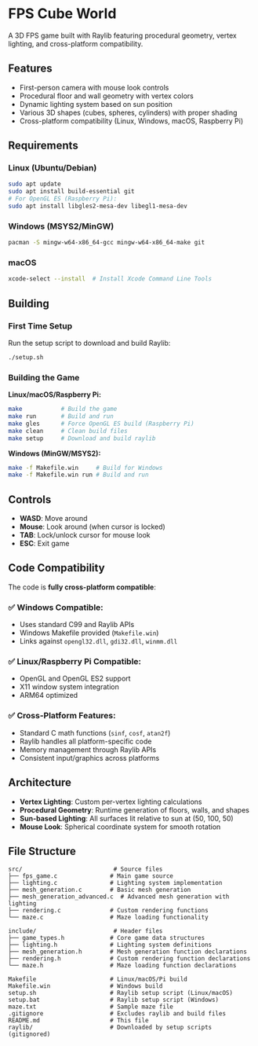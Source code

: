 # FPS Cube World

A 3D FPS game built with Raylib featuring procedural geometry, vertex lighting, and cross-platform compatibility.

## Features

- First-person camera with mouse look controls  
- Procedural floor and wall geometry with vertex colors
- Dynamic lighting system based on sun position
- Various 3D shapes (cubes, spheres, cylinders) with proper shading
- Cross-platform compatibility (Linux, Windows, macOS, Raspberry Pi)

## Requirements

### Linux (Ubuntu/Debian)
```bash
sudo apt update
sudo apt install build-essential git
# For OpenGL ES (Raspberry Pi):
sudo apt install libgles2-mesa-dev libegl1-mesa-dev
```

### Windows (MSYS2/MinGW)
```bash
pacman -S mingw-w64-x86_64-gcc mingw-w64-x86_64-make git
```

### macOS
```bash
xcode-select --install  # Install Xcode Command Line Tools
```

## Building

### First Time Setup
Run the setup script to download and build Raylib:
```bash
./setup.sh
```

### Building the Game

**Linux/macOS/Raspberry Pi:**
```bash
make           # Build the game
make run       # Build and run
make gles      # Force OpenGL ES build (Raspberry Pi)
make clean     # Clean build files  
make setup     # Download and build raylib
```

**Windows (MinGW/MSYS2):**
```bash
make -f Makefile.win     # Build for Windows
make -f Makefile.win run # Build and run
```

## Controls

- **WASD**: Move around
- **Mouse**: Look around (when cursor is locked)
- **TAB**: Lock/unlock cursor for mouse look
- **ESC**: Exit game

## Code Compatibility

The code is **fully cross-platform compatible**:

### ✅ Windows Compatible:
- Uses standard C99 and Raylib APIs
- Windows Makefile provided (`Makefile.win`)
- Links against `opengl32.dll`, `gdi32.dll`, `winmm.dll`

### ✅ Linux/Raspberry Pi Compatible:
- OpenGL and OpenGL ES2 support
- X11 window system integration
- ARM64 optimized

### ✅ Cross-Platform Features:
- Standard C math functions (`sinf`, `cosf`, `atan2f`)
- Raylib handles all platform-specific code
- Memory management through Raylib APIs
- Consistent input/graphics across platforms

## Architecture

- **Vertex Lighting**: Custom per-vertex lighting calculations
- **Procedural Geometry**: Runtime generation of floors, walls, and shapes  
- **Sun-based Lighting**: All surfaces lit relative to sun at (50, 100, 50)
- **Mouse Look**: Spherical coordinate system for smooth rotation

## File Structure

```
src/                          # Source files
├── fps_game.c               # Main game source
├── lighting.c               # Lighting system implementation
├── mesh_generation.c        # Basic mesh generation
├── mesh_generation_advanced.c  # Advanced mesh generation with lighting
├── rendering.c              # Custom rendering functions
└── maze.c                   # Maze loading functionality

include/                      # Header files
├── game_types.h             # Core game data structures
├── lighting.h               # Lighting system definitions
├── mesh_generation.h        # Mesh generation function declarations
├── rendering.h              # Custom rendering function declarations
└── maze.h                   # Maze loading function declarations

Makefile                     # Linux/macOS/Pi build
Makefile.win                 # Windows build  
setup.sh                     # Raylib setup script (Linux/macOS)
setup.bat                    # Raylib setup script (Windows)
maze.txt                     # Sample maze file
.gitignore                   # Excludes raylib and build files
README.md                    # This file
raylib/                      # Downloaded by setup scripts (gitignored)
```